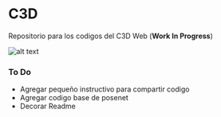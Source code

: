 # C3D
Repositorio para los codigos del C3D Web (**Work In Progress**)

![alt text](https://github.com/intercambiostransorganicos/c3d/blob/master/assets/loop.gif)

### To Do
* Agregar pequeño instructivo para compartir codigo
* Agregar codigo base de posenet
* Decorar Readme
